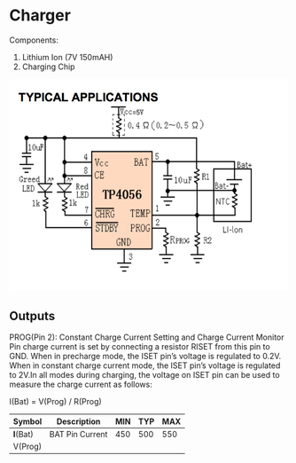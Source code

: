 Charger
====

Components:

1. Lithium Ion (7V 150mAH)
2. Charging Chip

![chipSchematic](./ChipSchematic.png)

## Outputs

PROG(Pin 2): Constant Charge Current Setting and Charge Current Monitor Pin charge
current is set by connecting a resistor RISET from this pin to GND. When in precharge mode, the
ISET pin’s voltage is regulated to 0.2V. When in constant charge current mode, the ISET pin’s
voltage is regulated to 2V.In all modes during charging, the voltage on ISET pin can be used to
measure the charge current as follows:

I(Bat) = V(Prog) / R(Prog)

| Symbol     | Description     | MIN | TYP | MAX |
| ----       | ---             | --- | --- | --- |
| **I**(Bat) | BAT Pin Current | 450 | 500 | 550 |
| V(Prog)    |                 |     |     |     |

